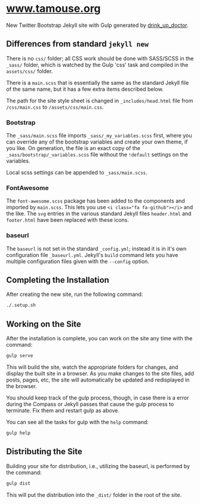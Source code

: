 # www.tamouse.org

New Twitter Bootstrap Jekyll site with Gulp generated by
[drink_up_doctor](https://github.com/tamouse/drink_up_doctor).

## Differences from standard `jekyll new`

There is no `css/` folder; all CSS work should be done with SASS/SCSS
in the `_sass/` folder, which is watched by the Gulp 'css' task and
compiled in the `assets/css/` folder.

There is a `main.scss` that is essentially the same as the standard
Jekyll file of the same name, but it has a few extra items described
below.

The path for the site style sheet is changed in `_includes/head.html`
file from `/css/main.css` to `/assets/css/main.css`.

### Bootstrap

The `_sass/main.scss` file imports `_sass/_my_variables.scss` first,
where you can override any of the bootstrap variables and create your
own theme, if you like. On generation, the file is an exact copy of
the `_sass/bootstrap/_variables.scss` file without the `!default`
settings on the variables.

Local scss settings can be appended to `_sass/main.scss`.

### FontAwesome

The `font-awesome.scss` package has been added to the components and
imported by `main.scss`. This lets you use `<i class="fa
fa-github"></i>` and the like. The `svg` entries in the various
standard Jekyll files `header.html` and `footer.html` have been
replaced with these icons.

### baseurl

The `baseurl` is not set in the standard `_config.yml`; instead it is
in it's own configuration file `_baseurl.yml`. Jekyll's `build`
command lets you have multiple configuration files given with the
`--config` option.

## Completing the Installation

After creating the new site, run the following command:

``` bash
./.setup.sh
```

## Working on the Site

After the installation is complete, you can work on the site any time
with the command:

``` bash
gulp serve
```

This will build the site, watch the appropriate folders for changes,
and display the built site in a browser. As you make changes to the
site files, add posts, pages, etc, the site will automatically be
updated and redisplayed in the browser.

You should keep track of the gulp process, though, in case there is a
error during the Compass or Jekyll passes that cause the gulp process
to terminate. Fix them and restart gulp as above.

You can see all the tasks for gulp with the `help` command:

``` bash
gulp help
```


## Distributing the Site

Building your site for distribution, i.e., utilizing the baseurl, is
performed by the command:

``` bash
gulp dist
```

This will put the distribution into the `_dist/` folder in the root of
the site.
